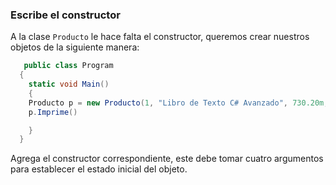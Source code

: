 
### Escribe el constructor

A la clase `Producto` le hace falta el constructor, queremos crear nuestros objetos de
la siguiente manera: 
          
```csharp
   public class Program
  {
    static void Main()
    {
    Producto p = new Producto(1, "Libro de Texto C# Avanzado", 730.20m, 2);
    p.Imprime()

    }
  }
```

Agrega el constructor correspondiente, este debe tomar cuatro argumentos para
establecer el estado inicial del objeto.

